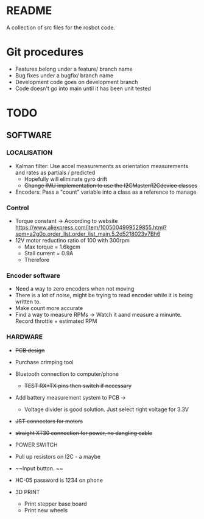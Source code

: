 # README

A collection of src files for the rosbot code. 

# Git procedures
- Features belong under a feature/ branch name
- Bug fixes under a bugfix/ branch name
- Development code goes on development branch 
- Code doesn't go into main until it has been unit tested

# TODO
## SOFTWARE
### LOCALISATION
- Kalman filter: Use accel measurements as orientation measurements and rates as partials / predicted 
  - Hopefully will eliminate gyro drift
  - ~~Change IMU implementation to use the I2CMaster/I2Cdevice classes~~
- Encoders: Pass a "count" variable into a class as a reference to manage

### Control
- Torque constant -> According to website https://www.aliexpress.com/item/1005004999529855.html?spm=a2g0o.order_list.order_list_main.5.2d5218023v7Bh6
- 12V motor reductino ratio of 100 with 300rpm 
  - Max torque = 1.6kgcm 
  - Stall current = 0.9A
  - Therefore 

### Encoder software
- Need a way to zero encoders when not moving
- There is a lot of noise, might be trying to read encoder while it is being written to.
- Make count more accurate
- Find a way to measure RPMs -> Watch it aand measure a minunte. Record throttle + estimated RPM


### HARDWARE
  - ~~PCB design~~
  - Purchase crimping tool
  - Bluetooth connection to computer/phone 
    - ~~TEST RX+TX pins then switch if necessary~~
  - Add battery measurement system to PCB -> 
    - Voltage divider is good solution. Just select right voltage for 3.3V 
  - ~~JST connectors for motors~~
  - ~~straight XT30 connection for power, no dangling cable~~
  - POWER SWITCH
  - Pull up resistors on I2C - a maybe
  - ~~Input button. ~~

- HC-05 password is 1234 on phone

- 3D PRINT  
  - Print stepper base board
  - Print new wheels 


  
